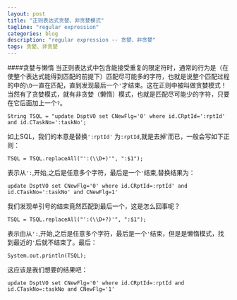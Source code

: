 ```yaml
---
layout: post
title: "正则表达式贪婪、非贪婪模式"
tagline: "regular expression"
categories: blog
description: "regular expression -- 贪婪、非贪婪"
tags: 贪婪、非贪婪
---
```


####贪婪与懒惰
  当正则表达式中包含能接受重复的限定符时，通常的行为是（在使整个表达式能得到匹配的前提下）匹配尽可能多的字符，也就是说整个匹配过程的中的`\D`一直在匹配，直到发现最后一个`'`才结束。这在正则中被叫做贪婪模式！ 当然有了贪婪模式，就有非贪婪（懒惰）模式，也就是匹配尽可能少的字符，只要在它后面加上一个`?`。

	String TSQL = "update DsptVO set CNewFlg='0' where id.CRptId=':rptId' and id.CTaskNo=':taskNo';

  如上SQL，我们的本意是替换`':rptId'` 为`:rptId`,就是去掉'而已，一般会写如下正则：

	TSQL = TSQL.replaceAll("':(\\D+)'", ":$1");
  表示从`':`,开始,之后是任意多个字符，最后是一个`'`结束,替换结果为：

	update DsptVO set CNewFlg='0' where id.CRptId=:rptId' and id.CTaskNo=':taskNo' and CNewFlg=1'
  我们发现单引号的结束竟然匹配到最后一个，这是怎么回事呢？

  

  	TSQL = TSQL.replaceAll("':(\\D+?)'", ":$1");
  表示由从`':`,开始,之后是任意多个字符，最后是一个`'`结束，但是是懒惰模式，找到最近的`'`后就不结束了。最后：

  	System.out.println(TSQL);
  这应该是我们想要的结果吧：
        
  	update DsptVO set CNewFlg='0' where id.CRptId=:rptId and id.CTaskNo=:taskNo and CNewFlg='1'

